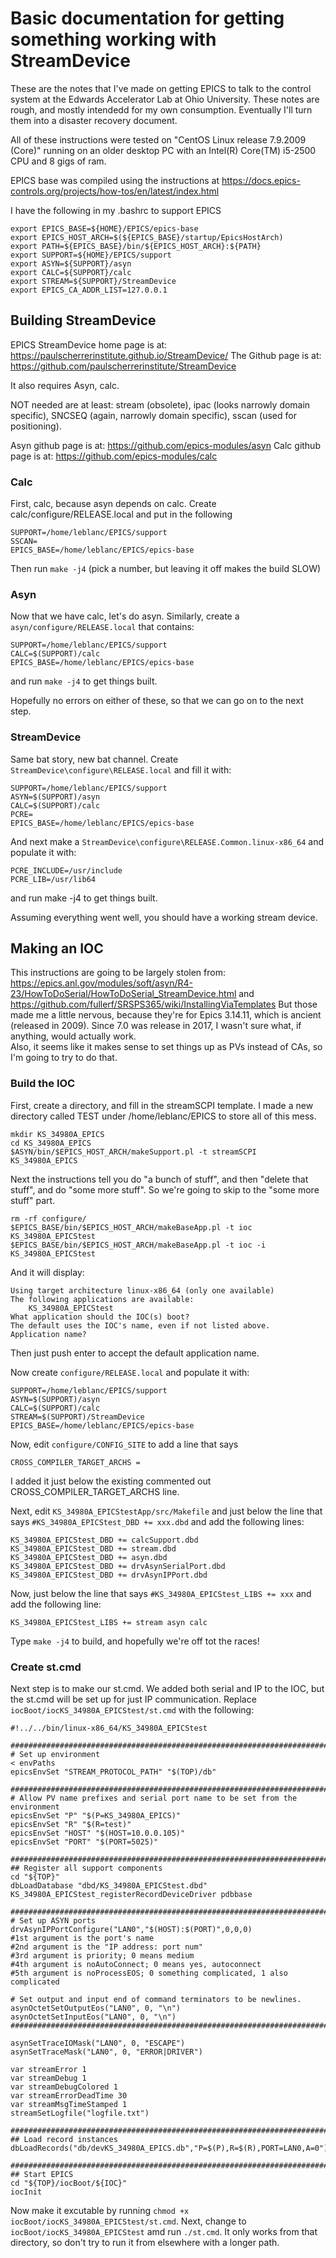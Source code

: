 # Basic documentation for getting something working with StreamDevice

These are the notes that I've made on getting EPICS to talk to the control system 
at the Edwards Accelerator Lab at Ohio University.  These notes are rough, and
mostly intendedd for my own consumption.  Eventually I'll turn them into a disaster 
recovery document.

All of these instructions were tested on "CentOS Linux release 7.9.2009 (Core)" 
running on an older desktop PC with an Intel(R) Core(TM) i5-2500 CPU and 8 gigs
of ram.  

EPICS base was compiled using the instructions at 
https://docs.epics-controls.org/projects/how-tos/en/latest/index.html

I have the following in my .bashrc to support EPICS

```
export EPICS_BASE=${HOME}/EPICS/epics-base
export EPICS_HOST_ARCH=$(${EPICS_BASE}/startup/EpicsHostArch)
export PATH=${EPICS_BASE}/bin/${EPICS_HOST_ARCH}:${PATH}
export SUPPORT=${HOME}/EPICS/support
export ASYN=${SUPPORT}/asyn
export CALC=${SUPPORT}/calc
export STREAM=${SUPPORT}/StreamDevice
export EPICS_CA_ADDR_LIST=127.0.0.1
```

## Building StreamDevice
EPICS StreamDevice home page is at: https://paulscherrerinstitute.github.io/StreamDevice/
The Github page is at: https://github.com/paulscherrerinstitute/StreamDevice

It also requires Asyn, calc.

NOT needed are at least: stream (obsolete), ipac (looks narrowly domain specific), SNCSEQ (again, 
narrowly domain specific), sscan (used for positioning).

Asyn github page is at: https://github.com/epics-modules/asyn
Calc github page is at: https://github.com/epics-modules/calc

### Calc
First, calc, because asyn depends on calc.
Create calc/configure/RELEASE.local and put in the following

```
SUPPORT=/home/leblanc/EPICS/support
SSCAN=
EPICS_BASE=/home/leblanc/EPICS/epics-base
```

Then run `make -j4` (pick a number, but leaving it off makes the build SLOW)

### Asyn
Now that we have calc, let's do asyn.
Similarly, create a `asyn/configure/RELEASE.local` that contains:

```
SUPPORT=/home/leblanc/EPICS/support
CALC=$(SUPPORT)/calc
EPICS_BASE=/home/leblanc/EPICS/epics-base
```

and run `make -j4` to get things built.

Hopefully no errors on either of these, so that we can go on to the next step.

### StreamDevice
Same bat story, new bat channel.
Create `StreamDevice\configure\RELEASE.local` and fill it with:

```
SUPPORT=/home/leblanc/EPICS/support
ASYN=$(SUPPORT)/asyn
CALC=$(SUPPORT)/calc
PCRE=
EPICS_BASE=/home/leblanc/EPICS/epics-base
```

And next make a `StreamDevice\configure\RELEASE.Common.linux-x86_64` and populate it with:

```
PCRE_INCLUDE=/usr/include
PCRE_LIB=/usr/lib64
```
and run make -j4 to get things built.

Assuming everything went well, you should have a working stream device.

## Making an IOC

This instructions are going to be largely stolen from: 
https://epics.anl.gov/modules/soft/asyn/R4-23/HowToDoSerial/HowToDoSerial_StreamDevice.html and
https://github.com/fullerf/SRSPS365/wiki/InstallingViaTemplates
But those made me a little nervous, because they're for Epics 3.14.11, which is ancient (released 
in 2009).  Since 7.0 was release in 2017, I wasn't sure what, if anything, would actually work.  
Also, it seems like it makes sense to set things up as PVs instead of CAs, so I'm going to try to do that.

### Build the IOC

First, create a directory, and fill in the streamSCPI template.  I made a new directory called TEST under /home/leblanc/EPICS to store all of this mess.

```
mkdir KS_34980A_EPICS
cd KS_34980A_EPICS
$ASYN/bin/$EPICS_HOST_ARCH/makeSupport.pl -t streamSCPI KS_34980A_EPICS
```

Next the instructions tell you do "a bunch of stuff", and then "delete that stuff", and do "some more
stuff".  So we're going to skip to the "some more stuff" part.

```
rm -rf configure/
$EPICS_BASE/bin/$EPICS_HOST_ARCH/makeBaseApp.pl -t ioc KS_34980A_EPICStest
$EPICS_BASE/bin/$EPICS_HOST_ARCH/makeBaseApp.pl -t ioc -i KS_34980A_EPICStest
```

And it will display:

```
Using target architecture linux-x86_64 (only one available)
The following applications are available:
    KS_34980A_EPICStest
What application should the IOC(s) boot?
The default uses the IOC's name, even if not listed above.
Application name?
```

Then just push enter to accept the default application name.

Now create `configure/RELEASE.local` and populate it with:

```
SUPPORT=/home/leblanc/EPICS/support
ASYN=$(SUPPORT)/asyn
CALC=$(SUPPORT)/calc
STREAM=$(SUPPORT)/StreamDevice
EPICS_BASE=/home/leblanc/EPICS/epics-base
```

Now, edit `configure/CONFIG_SITE` to add a line that says

```
CROSS_COMPILER_TARGET_ARCHS =
```

I added it just below the existing commented out CROSS_COMPILER_TARGET_ARCHS line.

Next, edit `KS_34980A_EPICStestApp/src/Makefile` and just below the line that 
says `#KS_34980A_EPICStest_DBD += xxx.dbd` and add the following lines:

```
KS_34980A_EPICStest_DBD += calcSupport.dbd
KS_34980A_EPICStest_DBD += stream.dbd
KS_34980A_EPICStest_DBD += asyn.dbd
KS_34980A_EPICStest_DBD += drvAsynSerialPort.dbd 
KS_34980A_EPICStest_DBD += drvAsynIPPort.dbd
```

Now, just below the line that says `#KS_34980A_EPICStest_LIBS += xxx` and add the following line:

```
KS_34980A_EPICStest_LIBS += stream asyn calc
```

Type `make -j4` to build, and hopefully we're off tot the races!

### Create st.cmd

Next step is to make our st.cmd.  We added both serial and IP to the IOC, but the st.cmd will be 
set up for just IP communication.  Replace `iocBoot/iocKS_34980A_EPICStest/st.cmd` with the following:

```
#!../../bin/linux-x86_64/KS_34980A_EPICStest

############################################################################### 
# Set up environment 
< envPaths 
epicsEnvSet "STREAM_PROTOCOL_PATH" "$(TOP)/db" 

############################################################################### 
# Allow PV name prefixes and serial port name to be set from the environment 
epicsEnvSet "P" "$(P=KS_34980A_EPICS)" 
epicsEnvSet "R" "$(R=test)" 
epicsEnvSet "HOST" "$(HOST=10.0.0.105)"
epicsEnvSet "PORT" "$(PORT=5025)"

############################################################################### 
## Register all support components 
cd "${TOP}" 
dbLoadDatabase "dbd/KS_34980A_EPICStest.dbd" 
KS_34980A_EPICStest_registerRecordDeviceDriver pdbbase 

############################################################################### 
# Set up ASYN ports
drvAsynIPPortConfigure("LAN0","$(HOST):$(PORT)",0,0,0)
#1st argument is the port's name
#2nd argument is the "IP address: port num"
#3rd argument is priority; 0 means medium
#4th argument is noAutoConnect; 0 means yes, autoconnect
#5th argument is noProcessEOS; 0 something complicated, 1 also complicated

# Set output and input end of command terminators to be newlines.
asynOctetSetOutputEos("LAN0", 0, "\n")
asynOctetSetInputEos("LAN0", 0, "\n")
############################################################################### 

asynSetTraceIOMask("LAN0", 0, "ESCAPE")
asynSetTraceMask("LAN0", 0, "ERROR|DRIVER")

var streamError 1
var streamDebug 1
var streamDebugColored 1
var streamErrorDeadTime 30
var streamMsgTimeStamped 1
streamSetLogfile("logfile.txt")

############################################################################### 
## Load record instances 
dbLoadRecords("db/devKS_34980A_EPICS.db","P=$(P),R=$(R),PORT=LAN0,A=0") 

############################################################################### 
## Start EPICS 
cd "${TOP}/iocBoot/${IOC}" 
iocInit
```

Now make it excutable by running `chmod +x iocBoot/iocKS_34980A_EPICStest/st.cmd`. Next, change to 
`iocBoot/iocKS_34980A_EPICStest` amd run `./st.cmd`.  It only works from that directory, so don't try to run 
it from elsewhere with a longer path.

